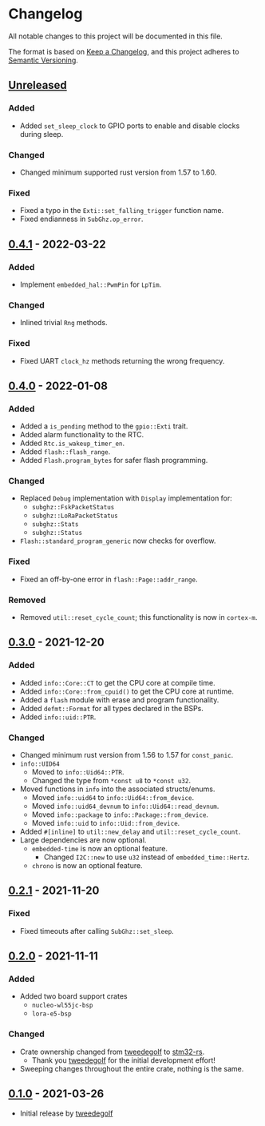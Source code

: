# Changelog
All notable changes to this project will be documented in this file.

The format is based on [Keep a Changelog](https://keepachangelog.com/en/1.0.0/),
and this project adheres to [Semantic Versioning](https://semver.org/spec/v2.0.0.html).

## [Unreleased]
### Added
- Added `set_sleep_clock` to GPIO ports to enable and disable clocks during sleep.

### Changed
- Changed minimum supported rust version from 1.57 to 1.60.

### Fixed
- Fixed a typo in the `Exti::set_falling_trigger` function name.
- Fixed endianness in `SubGhz.op_error`.

## [0.4.1] - 2022-03-22
### Added
- Implement `embedded_hal::PwmPin` for `LpTim`.

### Changed
- Inlined trivial `Rng` methods.

### Fixed
- Fixed UART `clock_hz` methods returning the wrong frequency.

## [0.4.0] - 2022-01-08
### Added
- Added a `is_pending` method to the `gpio::Exti` trait.
- Added alarm functionality to the RTC.
- Added `Rtc.is_wakeup_timer_en`.
- Added `flash::flash_range`.
- Added `Flash.program_bytes` for safer flash programming.

### Changed
- Replaced `Debug` implementation with `Display` implementation for:
  - `subghz::FskPacketStatus`
  - `subghz::LoRaPacketStatus`
  - `subghz::Stats`
  - `subghz::Status`
- `Flash::standard_program_generic` now checks for overflow.

### Fixed
- Fixed an off-by-one error in `flash::Page::addr_range`.

### Removed
- Removed `util::reset_cycle_count`; this functionality is now in `cortex-m`.

## [0.3.0] - 2021-12-20
### Added
- Added `info::Core::CT` to get the CPU core at compile time.
- Added `info::Core::from_cpuid()` to get the CPU core at runtime.
- Added a `flash` module with erase and program functionality.
- Added `defmt::Format` for all types declared in the BSPs.
- Added `info::uid::PTR`.

### Changed
- Changed minimum rust version from 1.56 to 1.57 for `const_panic`.
- `info::UID64`
  - Moved to `info::Uid64::PTR`.
  - Changed the type from `*const u8` to `*const u32`.
- Moved functions in `info` into the associated structs/enums.
  - Moved `info::uid64` to `info::Uid64::from_device`.
  - Moved `info::uid64_devnum` to `info::Uid64::read_devnum`.
  - Moved `info::package` to `info::Package::from_device`.
  - Moved `info::uid` to `info::Uid::from_device`.
- Added `#[inline]` to `util::new_delay` and `util::reset_cycle_count`.
- Large dependencies are now optional.
  - `embedded-time` is now an optional feature.
    - Changed `I2C::new` to use `u32` instead of `embedded_time::Hertz`.
  - `chrono` is now an optional feature.

## [0.2.1] - 2021-11-20
### Fixed
- Fixed timeouts after calling `SubGhz::set_sleep`.

## [0.2.0] - 2021-11-11
### Added
- Added two board support crates
  - `nucleo-wl55jc-bsp`
  - `lora-e5-bsp`

### Changed
- Crate ownership changed from [tweedegolf] to [stm32-rs].
  - Thank you [tweedegolf] for the initial development effort!
- Sweeping changes throughout the entire crate, nothing is the same.

## [0.1.0] - 2021-03-26
- Initial release by [tweedegolf]

[tweedegolf]: https://github.com/tweedegolf
[stm32-rs]: https://github.com/stm32-rs
[Unreleased]: https://github.com/stm32-rs/stm32wlxx-hal/compare/v0.4.1...HEAD
[0.4.1]: https://github.com/stm32-rs/stm32wlxx-hal/compare/v0.4.0...v0.4.1
[0.4.0]: https://github.com/stm32-rs/stm32wlxx-hal/compare/v0.3.0...v0.4.0
[0.3.0]: https://github.com/stm32-rs/stm32wlxx-hal/compare/v0.2.1...v0.3.0
[0.2.1]: https://github.com/stm32-rs/stm32wlxx-hal/compare/v0.2.0...v0.2.1
[0.2.0]: https://github.com/stm32-rs/stm32wlxx-hal/releases/tag/v0.2.0
[0.1.0]: https://github.com/tweedegolf/stm32wlxx-hal
